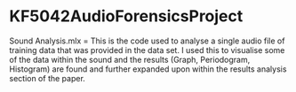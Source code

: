 # KF5042AudioForensicsProject

Sound Analysis.mlx = This is the code used to analyse a single audio file of training data that was provided in the data set. I used this to visualise some of the data within the sound and the results (Graph, Periodogram, Histogram) are found and further expanded upon within the results analysis section of the paper. 

